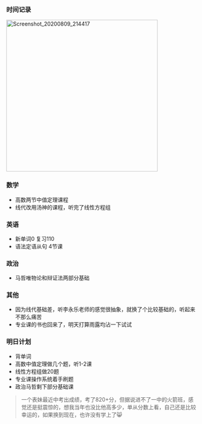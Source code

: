 ### 时间记录

<img src="https://raw.githubusercontent.com/Kong-PR/Typora-picture/master/img/Screenshot_20200809_214417.jpg" alt="Screenshot_20200809_214417" width=400 />

### 数学

- 高数两节中值定理课程
- 线代改用汤神的课程，听完了线性方程组

### 英语

- 新单词0 复习110 
- 语法定语从句 4节课

### 政治

- 马哲唯物论和辩证法两部分基础

### 其他

- 因为线代基础差，听李永乐老师的感觉很抽象，就换了个比较基础的，听起来不那么痛苦
- 专业课的书也回来了，明天打算雨露均沾一下试试

### 明日计划

- 背单词
- 高数中值定理做几个题，听1-2课
- 线性方程组做20题
- 专业课操作系统着手刷题
- 政治马哲剩下部分基础课

> 一个表妹最近中考出成绩，考了820+分，但据说进不了一中的火箭班，感觉还是挺震惊的，想我当年也没比他高多少，单从分数上看，自己还是比较幸运的，如果换到现在，也许没有学上了:smile_cat: